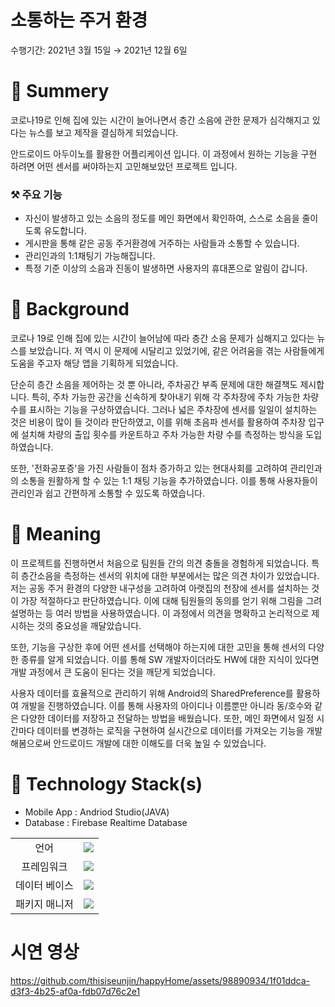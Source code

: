 # 소통하는 주거 환경

수행기간: 2021년 3월 15일 → 2021년 12월 6일

# 📌 Summery

코로나19로 인해 집에 있는 시간이 늘어나면서 층간 소음에 관한 문제가 심각해지고 있다는 뉴스를 보고 제작을 결심하게 되었습니다.

안드로이드 아두이노를 활용한 어플리케이션 입니다. 이 과정에서 원하는 기능을 구현 하려면 어떤 센서를 써야하는지 고민해보았던 프로젝트 입니다.

### ⚒ 주요 기능

- 자신이 발생하고 있는 소음의 정도를 메인 화면에서 확인하여, 스스로 소음을 줄이도록 유도합니다.
- 게시판을 통해 같은 공동 주거환경에 거주하는 사람들과 소통할 수 있습니다.
- 관리인과의 1:1채팅기 가능해집니다.
- 특정 기준 이상의 소음과 진동이 발생하면 사용자의 휴대폰으로 알림이 갑니다.

# 🤔 Background

코로나 19로 인해 집에 있는 시간이 늘어남에 따라 층간 소음 문제가 심해지고 있다는 뉴스를 보았습니다. 저 역시 이 문제에 시달리고 있었기에, 같은 어려움을 겪는 사람들에게 도움을 주고자 해당 앱을 기획하게 되었습니다.

단순히 층간 소음을 제어하는 것 뿐 아니라, 주차공간 부족 문제에 대한 해결책도 제시합니다. 특히, 주차 가능한 공간을 신속하게 찾아내기 위해 각 주차장에 주차 가능한 차량 수를 표시하는 기능을 구상하였습니다. 그러나 넓은 주차장에 센서를 일일이 설치하는 것은 비용이 많이 들 것이라 판단하였고, 이를 위해 초음파 센서를 활용하여 주차장 입구에 설치해 차량의 출입 횟수를 카운트하고 주차 가능한 차량 수를 측정하는 방식을 도입하였습니다.

또한, '전화공포증'을 가진 사람들이 점차 증가하고 있는 현대사회를 고려하여 관리인과의 소통을 원활하게 할 수 있는 1:1 채팅 기능을 추가하였습니다. 이를 통해 사용자들이 관리인과 쉽고 간편하게 소통할 수 있도록 하였습니다.

# 🔎 Meaning

이 프로젝트를 진행하면서 처음으로 팀원들 간의 의견 충돌을 경험하게 되었습니다. 특히 층간소음을 측정하는 센서의 위치에 대한 부분에서는 많은 의견 차이가 있었습니다. 저는 공동 주거 환경의 다양한 내구성을 고려하여 아랫집의 천장에 센서를 설치하는 것이 가장 적절하다고 판단하였습니다. 이에 대해 팀원들의 동의를 얻기 위해 그림을 그려 설명하는 등 여러 방법을 사용하였습니다. 이 과정에서 의견을 명확하고 논리적으로 제시하는 것의 중요성을 깨달았습니다.

또한, 기능을 구상한 후에 어떤 센서를 선택해야 하는지에 대한 고민을 통해 센서의 다양한 종류를 알게 되었습니다. 이를 통해 SW 개발자이더라도 HW에 대한 지식이 있다면 개발 과정에서 큰 도움이 된다는 것을 깨닫게 되었습니다.

사용자 데이터를 효율적으로 관리하기 위해 Android의 SharedPreference를 활용하여 개발을 진행하였습니다. 이를 통해 사용자의 아이디나 이름뿐만 아니라 동/호수와 같은 다양한 데이터를 저장하고 전달하는 방법을 배웠습니다. 또한, 메인 화면에서 일정 시간마다 데이터를 변경하는 로직을 구현하여 실시간으로 데이터를 가져오는 기능을 개발해봄으로써 안드로이드 개발에 대한 이해도를 더욱 높일 수 있었습니다.

# 🔨 Technology Stack(s)

- Mobile App : Andriod Studio(JAVA)
- Database : Firebase Realtime Database

<table>
<tr>
 <td align="center">언어</td>
 <td>
<img src="https://img.shields.io/badge/java-007396?style=for-the-badge&logo=java&logoColor=white">

 </td>
</tr>
<tr>
 <td align="center">프레임워크</td>
 <td>
  <img src="https://img.shields.io/badge/android studio-3DDC84?style=for-the-badge&logo=androidstudio&logoColor=ffffff"/>
</tr>

<tr>
 <td align="center">데이터 베이스</td>
 <td>
    <img src="https://img.shields.io/badge/firebase-FFCA28?style=for-the-badge&logo=firebase&logoColor=white">

  </td>
</tr>

<tr>
 <td align="center">패키지 매니저</td>
 <td>
    <img src="https://img.shields.io/badge/gradle-02303A?style=for-the-badge&logo=gradle&logoColor=white">

  </td>
</tr>

</table>

# 시연 영상

https://github.com/thisiseunjin/happyHome/assets/98890934/1f01ddca-d3f3-4b25-af0a-fdb07d76c2e1
